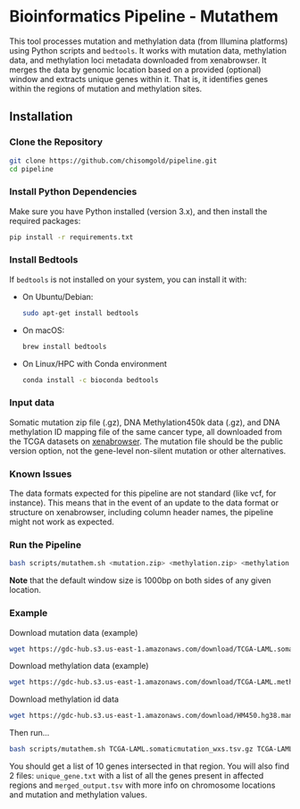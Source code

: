 # Bioinformatics Pipeline - Mutathem

This tool processes mutation and methylation data (from Illumina platforms) using Python scripts and `bedtools`. It works with mutation data, methylation data, and methylation loci metadata downloaded from xenabrowser. It merges the data by genomic location based on a provided (optional) window and extracts unique genes within it. That is, it identifies genes within the regions of mutation and methylation sites.

## Installation

### Clone the Repository
```bash
git clone https://github.com/chisomgold/pipeline.git
cd pipeline
```

### Install Python Dependencies
Make sure you have Python installed (version 3.x), and then install the required packages:
```bash
pip install -r requirements.txt
```

### Install Bedtools
If `bedtools` is not installed on your system, you can install it with:
- On Ubuntu/Debian:
  ```bash
  sudo apt-get install bedtools
  ```

- On macOS:
  ```bash
  brew install bedtools
  ```
- On Linux/HPC with Conda environment
  ```bash
  conda install -c bioconda bedtools
  ```

### Input data
Somatic mutation zip file (.gz), DNA Methylation450k data (.gz), and DNA methylation ID mapping file of the same cancer type, all downloaded from the TCGA datasets on [xenabrowser](https://xenabrowser.net/datapages/).  The mutation file should be the public version option, not the gene-level non-silent mutation or other alternatives.

### Known Issues
The data formats expected for this pipeline are not standard (like vcf, for instance). This means that in the event of an update to the data format or structure on xenabrowser, including column header names, the pipeline might not work as expected. 

### Run the Pipeline
```bash
bash scripts/mutathem.sh <mutation.zip> <methylation.zip> <methylation.txt> [optional: window size]
```
**Note** that the default window size is 1000bp on both sides of any given location.

### Example
Download mutation data (example)
```bash
wget https://gdc-hub.s3.us-east-1.amazonaws.com/download/TCGA-LAML.somaticmutation_wxs.tsv.gz
```
Download methylation data (example)
```bash
wget https://gdc-hub.s3.us-east-1.amazonaws.com/download/TCGA-LAML.methylation450.tsv.gz
```
Download methylation id data
```bash
wget https://gdc-hub.s3.us-east-1.amazonaws.com/download/HM450.hg38.manifest.gencode.v36.probeMap
```
Then run...
```bash
bash scripts/mutathem.sh TCGA-LAML.somaticmutation_wxs.tsv.gz TCGA-LAML.methylation450.tsv.gz HM450.hg38.manifest.gencode.v36.probeMap 500
```
You should get a list of 10 genes intersected in that region. You will also find 2 files: `unique_gene.txt` with a list of all the genes present in affected regions and `merged_output.tsv` with more info on chromosome locations and mutation and methylation values.
